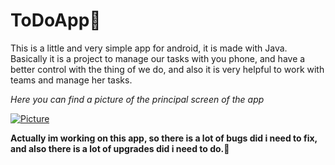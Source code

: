 # ToDoApp:yellow_heart:
This is a little and very simple app for android, it is made with Java.
Basically it is a project to manage our tasks with you phone, and have a better control with the thing of we do, and also it is very helpful to work with teams and manage her tasks.

*Here you can find a picture of the principal screen of the app*

[![Picture](https://imgur.com/fJQazkb "Picture")](https://imgur.com/fJQazkb "Picture")

**Actually im working on this app, so there is a lot of bugs did i need to fix, and also there is a lot of upgrades did i need to do.**:beginner:
